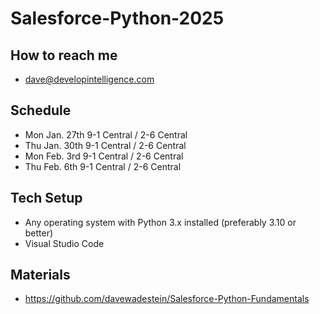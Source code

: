 # Salesforce-Python-2025

## How to reach me
* dave@developintelligence.com

## Schedule
* Mon Jan. 27th 9-1 Central / 2-6 Central
* Thu Jan. 30th 9-1 Central / 2-6 Central
* Mon Feb. 3rd 9-1 Central / 2-6 Central
* Thu Feb. 6th 9-1 Central / 2-6 Central

## Tech Setup
* Any operating system with Python 3.x installed (preferably 3.10 or better)
* Visual Studio Code

## Materials
* https://github.com/davewadestein/Salesforce-Python-Fundamentals
